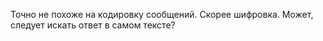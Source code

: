 Точно не похоже на кодировку сообщений. Скорее шифровка. Может, следует искать ответ в самом тексте?

